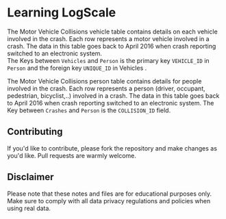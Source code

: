 # Learning LogScale

The Motor Vehicle Collisions vehicle table contains details on each vehicle involved in the crash. Each row represents a motor vehicle involved in a crash. The data in this table goes back to April 2016 when crash reporting switched to an electronic system.  
The Keys between `Vehicles` and `Person` is the primary key `VEHICLE_ID` in `Person` and the foreign key `UNIQUE_ID` in Vehicles .

The Motor Vehicle Collisions person table contains details for people involved in the crash. Each row represents a person (driver, occupant, pedestrian, bicyclist,..) involved in a crash. The data in this table goes back to April 2016 when crash reporting switched to an electronic system.
The Key between `Crashes` and `Person` is the `COLLISION_ID` field. 

## Contributing

If you'd like to contribute, please fork the repository and make changes as you'd like. Pull requests are warmly welcome.

## Disclaimer

Please note that these notes and files are for educational purposes only. Make sure to comply with all data privacy regulations and policies when using real data.
